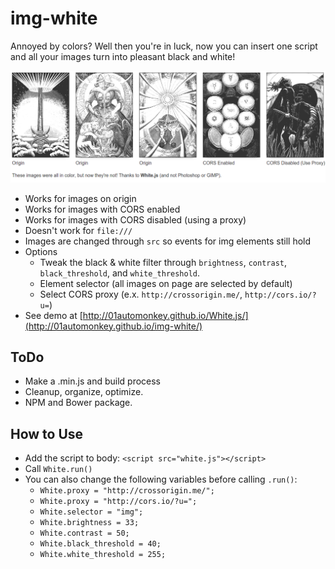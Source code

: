 # img-white

Annoyed by colors? Well then you're in luck, now you can insert one script and all your images turn into pleasant black and white!

![](screen_shot.png)

- Works for images on origin
- Works for images with CORS enabled
- Works for images with CORS disabled (using a proxy)
- Doesn't work for `file:///`
- Images are changed through `src` so events for img elements still hold
- Options
  - Tweak the black & white filter through `brightness`, `contrast`, `black_threshold`, and `white_threshold`.
  - Element selector (all images on page are selected by default)
  - Select CORS proxy (e.x. `http://crossorigin.me/`, `http://cors.io/?u=`)
- See demo at [http://01automonkey.github.io/White.js/](http://01automonkey.github.io/img-white/)

## ToDo

- Make a .min.js and build process
- Cleanup, organize, optimize.
- NPM and Bower package.

## How to Use

- Add the script to body: `<script src="white.js"></script>`
- Call `White.run()`
- You can also change the following variables before calling `.run()`:
  - `White.proxy = "http://crossorigin.me/";`
  - `White.proxy = "http://cors.io/?u=";`
  - `White.selector = "img";`
  - `White.brightness = 33;`
  - `White.contrast = 50;`
  - `White.black_threshold = 40;`
  - `White.white_threshold = 255;`
